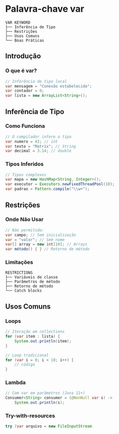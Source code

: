# Palavra-chave var

```ascii
VAR KEYWORD
├── Inferência de Tipo
├── Restrições
├── Usos Comuns
└── Boas Práticas
```

## Introdução

### O que é var?
```java
// Inferência de tipo local
var mensagem = "Conexão estabelecida";
var contador = 0;
var lista = new ArrayList<String>();
```

## Inferência de Tipo

### Como Funciona
```java
// O compilador infere o tipo
var numero = 42; // int
var texto = "Matrix"; // String
var decimal = 3.14; // double
```

### Tipos Inferidos
```java
// Tipos complexos
var mapa = new HashMap<String, Integer>();
var executor = Executors.newFixedThreadPool(10);
var padrao = Pattern.compile("\\w+");
```

## Restrições

### Onde Não Usar
```java
// Não permitido:
var campo; // Sem inicialização
var = "valor"; // Sem nome
var[] array = new int[10]; // Arrays
var método() { } // Retorno de método
```

### Limitações
```ascii
RESTRICTIONS
├── Variáveis de classe
├── Parâmetros de método
├── Retorno de método
└── Catch blocks
```

## Usos Comuns

### Loops
```java
// Iteração em collections
for (var item : lista) {
    System.out.println(item);
}

// Loop tradicional
for (var i = 0; i < 10; i++) {
    // código
}
```

### Lambda
```java
// Com var em parâmetros (Java 11+)
Consumer<String> consumer = (@NonNull var s) -> 
    System.out.println(s);
```

### Try-with-resources
```java
try (var arquivo = new FileInputStream
